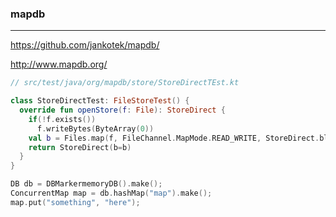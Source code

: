### mapdb
---
https://github.com/jankotek/mapdb/

http://www.mapdb.org/

```kt
// src/test/java/org/mapdb/store/StoreDirectTEst.kt

class StoreDirectTest: FileStoreTest() {
  override fun openStore(f: File): StoreDirect {
    if(!f.exists())
      f.writeBytes(ByteArray(0))
    val b = Files.map(f, FileChannel.MapMode.READ_WRITE, StoreDirect.blockSize*100)
    return StoreDirect(b=b)
  }
}
```

```kt
DB db = DBMarkermemoryDB().make();
ConcurrentMap map = db.hashMap("map").make();
map.put("something", "here");
```

```
```


